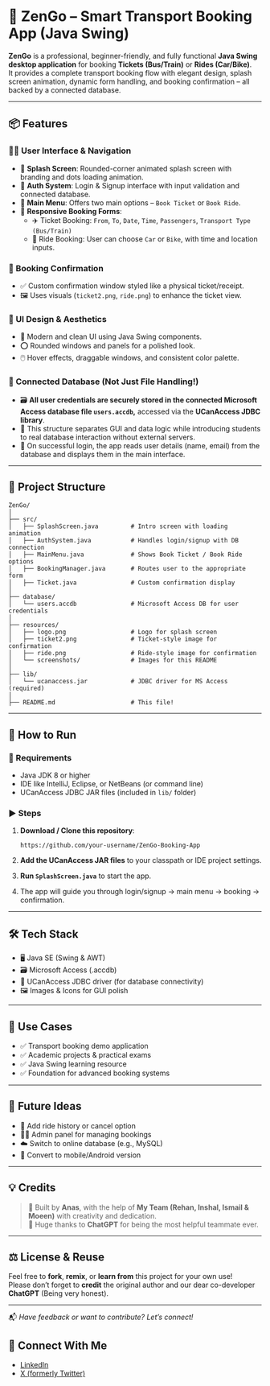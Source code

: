 # 🚀 ZenGo – Smart Transport Booking App (Java Swing)

**ZenGo** is a professional, beginner-friendly, and fully functional **Java Swing desktop application** for booking **Tickets (Bus/Train)** or **Rides (Car/Bike)**.  
It provides a complete transport booking flow with elegant design, splash screen animation, dynamic form handling, and booking confirmation – all backed by a connected database.

---

## 📦 Features

### 🧑‍💼 User Interface & Navigation
- 🔹 **Splash Screen**: Rounded-corner animated splash screen with branding and dots loading animation.
- 🔹 **Auth System**: Login & Signup interface with input validation and connected database.
- 🔹 **Main Menu**: Offers two main options – `Book Ticket` or `Book Ride`.
- 🔹 **Responsive Booking Forms**:
    - ✈️ Ticket Booking: `From`, `To`, `Date`, `Time`, `Passengers`, `Transport Type (Bus/Train)`
    - 🚗 Ride Booking: User can choose `Car` or `Bike`, with time and location inputs.

### 📄 Booking Confirmation
- ✅ Custom confirmation window styled like a physical ticket/receipt.
- 🖼️ Uses visuals (`ticket2.png`, `ride.png`) to enhance the ticket view.

### 🎨 UI Design & Aesthetics
- 🎨 Modern and clean UI using Java Swing components.
- ⭕ Rounded windows and panels for a polished look.
- 🖱️ Hover effects, draggable windows, and consistent color palette.

### 💾 Connected Database (Not Just File Handling!)
- 🗃️ **All user credentials are securely stored in the connected Microsoft Access database file `users.accdb`,** accessed via the **UCanAccess JDBC library**.
- 🧩 This structure separates GUI and data logic while introducing students to real database interaction without external servers.
- 📂 On successful login, the app reads user details (name, email) from the database and displays them in the main interface.

---

## 📁 Project Structure

```
ZenGo/
│
├── src/
│   ├── SplashScreen.java         # Intro screen with loading animation
│   ├── AuthSystem.java           # Handles login/signup with DB connection
│   ├── MainMenu.java             # Shows Book Ticket / Book Ride options
│   ├── BookingManager.java       # Routes user to the appropriate form
│   ├── Ticket.java               # Custom confirmation display
│
├── database/
│   └── users.accdb               # Microsoft Access DB for user credentials
│
├── resources/
│   ├── logo.png                  # Logo for splash screen
│   ├── ticket2.png               # Ticket-style image for confirmation
│   ├── ride.png                  # Ride-style image for confirmation
│   └── screenshots/              # Images for this README
│
├── lib/
│   └── ucanaccess.jar            # JDBC driver for MS Access (required)
│
├── README.md                     # This file!
```

---

## 🧪 How to Run

### 🔧 Requirements
- Java JDK 8 or higher
- IDE like IntelliJ, Eclipse, or NetBeans (or command line)
- UCanAccess JDBC JAR files (included in `lib/` folder)

### ▶️ Steps

1. **Download / Clone this repository**:
   ```
   https://github.com/your-username/ZenGo-Booking-App
   ```

2. **Add the UCanAccess JAR files** to your classpath or IDE project settings.

3. **Run `SplashScreen.java`** to start the app.

4. The app will guide you through login/signup → main menu → booking → confirmation.

---

## 🛠 Tech Stack

- 🖥️ Java SE (Swing & AWT)
- 🗃️ Microsoft Access (.accdb)
- 🔌 UCanAccess JDBC driver (for database connectivity)
- 🖼️ Images & Icons for GUI polish

---

## 🎯 Use Cases

- ✅ Transport booking demo application
- ✅ Academic projects & practical exams
- ✅ Java Swing learning resource
- ✅ Foundation for advanced booking systems

---

## 📌 Future Ideas

- 🧾 Add ride history or cancel option
- 🧑‍💼 Admin panel for managing bookings
- ☁️ Switch to online database (e.g., MySQL)
- 📱 Convert to mobile/Android version

---

## 💡 Credits

> 💬 Built by **Anas**, with the help of **My Team (Rehan, Inshal, Ismail & Moeen)** with creativity and dedication.  
> 🤝 Huge thanks to **ChatGPT** for being the most helpful teammate ever.

---

## ⚖️ License & Reuse

Feel free to **fork**, **remix**, or **learn from** this project for your own use!  
Please don’t forget to **credit** the original author and our dear co-developer **ChatGPT** (Being very honest).

---


📬 _Have feedback or want to contribute? Let’s connect!_
## 🔗 Connect With Me

- [LinkedIn](https://www.linkedin.com/in/m-ianas/)
- [X (formerly Twitter)](https://x.com/0x_iANAS)


